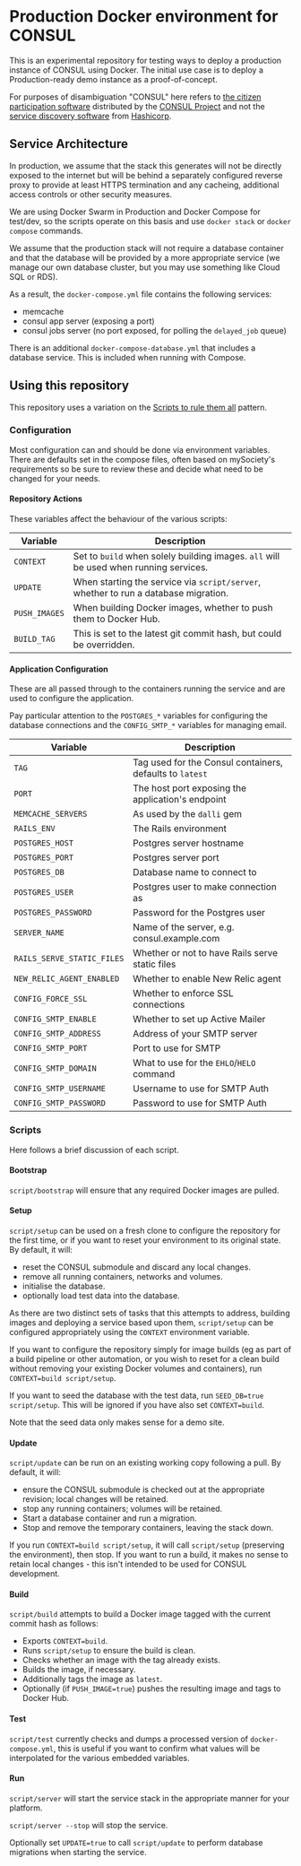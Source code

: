 # Production Docker environment for CONSUL
This is an experimental repository for testing ways to deploy a production instance of CONSUL using Docker. The initial use case is to deploy a Production-ready demo instance as a proof-of-concept.

For purposes of disambiguation "CONSUL" here refers to [the citizen participation software](https://github.com/consul/consul) distributed by the [CONSUL Project](http://consulproject.org/) and not the [service discovery software](https://www.consul.io/) from [Hashicorp](https://www.hashicorp.com/).

## Service Architecture
In production, we assume that the stack this generates will not be directly exposed to the internet but will be behind a separately configured reverse proxy to provide at least HTTPS termination and any cacheing, additional access controls or other security measures.

We are using Docker Swarm in Production and Docker Compose for test/dev, so the scripts operate on this basis and use `docker stack` or `docker compose` commands.

We assume that the production stack will not require a database container and that the database will be provided by a more appropriate service (we manage our own database cluster, but you may use something like Cloud SQL or RDS).

As a result, the `docker-compose.yml` file contains the following services:

 - memcache
 - consul app server (exposing a port)
 - consul jobs server (no port exposed, for polling the `delayed_job` queue)

There is an additional `docker-compose-database.yml` that includes a database service. This is included when running with Compose.

## Using this repository
This repository uses a variation on the [Scripts to rule them all](https://github.com/github/scripts-to-rule-them-all) pattern.

### Configuration
Most configuration can and should be done via environment variables. There are defaults set in the compose files, often based on mySociety's requirements so be sure to review these and decide what need to be changed for your needs.

#### Repository Actions
These variables affect the behaviour of the various scripts:

| Variable | Description |
| --------|-------------|
| `CONTEXT` | Set to `build` when solely building images. `all` will be used when running services. |
| `UPDATE` | When starting the service via `script/server`, whether to run a database migration. |
| `PUSH_IMAGES` | When building Docker images, whether to push them to Docker Hub. |
|`BUILD_TAG`| This is set to the latest git commit hash, but could be overridden.|

#### Application Configuration
These are all passed through to the containers running the service and are used to configure the application.

Pay particular attention to the `POSTGRES_*` variables for configuring the database connections and the `CONFIG_SMTP_*` variables for managing email.

| Variable | Description |
| --------|-------------|
| `TAG` | Tag used for the Consul containers, defaults to `latest` |
| `PORT` | The host port exposing the application's endpoint |
| `MEMCACHE_SERVERS`| As used by the `dalli` gem |
| `RAILS_ENV` | The Rails environment |
| `POSTGRES_HOST` | Postgres server hostname | 
| `POSTGRES_PORT` | Postgres server port | 
| `POSTGRES_DB` | Database name to connect to | 
| `POSTGRES_USER` | Postgres user to make connection as | 
| `POSTGRES_PASSWORD` | Password for the Postgres user |
|`SERVER_NAME` | Name of the server, e.g. consul.example.com |
| `RAILS_SERVE_STATIC_FILES` | Whether or not to have Rails serve static files |
| `NEW_RELIC_AGENT_ENABLED` | Whether to enable New Relic agent |
| `CONFIG_FORCE_SSL` | Whether to enforce SSL connections |
| `CONFIG_SMTP_ENABLE` | Whether to set up Active Mailer |
| `CONFIG_SMTP_ADDRESS` | Address of your SMTP server |
| `CONFIG_SMTP_PORT` | Port to use for SMTP |
| `CONFIG_SMTP_DOMAIN` | What to use for the `EHLO`/`HELO` command |
| `CONFIG_SMTP_USERNAME` | Username to use for SMTP Auth |
| `CONFIG_SMTP_PASSWORD` | Password to use for SMTP Auth |

### Scripts
Here follows a brief discussion of each script.

#### Bootstrap
`script/bootstrap` will ensure that any required Docker images are pulled.

#### Setup
`script/setup` can be used on a fresh clone to configure the repository for the first time, or if you want to reset your environment to its original state. By default, it will:

* reset the CONSUL submodule and discard any local changes.
* remove all running containers, networks and volumes.
* initialise the database.
* optionally load test data into the database.

As there are two distinct sets of tasks that this attempts to address, building images and deploying a service based upon them, `script/setup` can be configured appropriately using the `CONTEXT` environment variable.

If you want to configure the repository simply for image builds (eg as part of a build pipeline or other automation, or you wish to reset for a clean build without removing your existing Docker volumes and containers), run `CONTEXT=build script/setup`.

If you want to seed the database with the test data, run `SEED_DB=true script/setup`. This will be ignored if you have also set `CONTEXT=build`.

Note that the seed data only makes sense for a demo site.

#### Update
`script/update` can be run on an existing working copy following a pull. By default, it will:

* ensure the CONSUL submodule is checked out at the appropriate revision; local changes will be retained.
* stop any running containers; volumes will be retained.
* Start a database container and run a migration.
* Stop and remove the temporary containers, leaving the stack down.

If you run `CONTEXT=build script/setup`, it will call `script/setup` (preserving the environment), then stop. If you want to run a build, it makes no sense to retain local changes - this isn't intended to be used for CONSUL development.

#### Build
`script/build` attempts to build a Docker image tagged with the current commit hash as follows:

* Exports `CONTEXT=build`.
* Runs `script/setup` to ensure the build is clean.
* Checks whether an image with the tag already exists.
* Builds the image, if necessary.
* Additionally tags the image as `latest`.
* Optionally (if `PUSH_IMAGE=true`) pushes the resulting image and tags to Docker Hub.

#### Test
`script/test` currently checks and dumps a processed version of `docker-compose.yml`, this is useful if you want to confirm what values will be interpolated for the various embedded variables.

#### Run
`script/server` will start the service stack in the appropriate manner for your platform.

`script/server --stop` will stop the service.

Optionally set `UPDATE=true` to call `script/update` to perform database migrations when starting the service.

